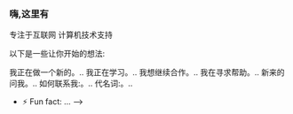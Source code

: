   ### 嗨,这里有
专注于互联网 计算机技术支持

以下是一些让你开始的想法:

我正在做一个新的。..
我正在学习。..
我想继续合作。..
我在寻求帮助。..
新来的问我。..
如何联系我:。..
代名词:。..
 - ⚡ Fun fact: ...
-->

